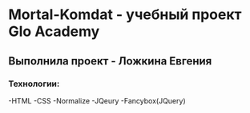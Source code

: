 # Mortal-Komdat - учебный проект Glo Academy
## Выполнила проект - Ложкина Евгения
### Технологии:
-HTML
-CSS
-Normalize
-JQeury
-Fancybox(JQuery)
